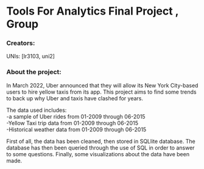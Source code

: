 # Tools For Analytics Final Project , Group #


### Creators:
UNIs: [lr3103, uni2]


### About the project:

In March 2022, Uber announced that they will allow its New York City-based users to hire yellow taxis from its app. 
This project aims to find some trends to back up why Uber and taxis have clashed for years. <br>

The data used includes: <br>
-a sample of Uber rides from 01-2009 through 06-2015 <br>
-Yellow Taxi trip data from 01-2009 through 06-2015 <br>
-Historical weather data from 01-2009 through 06-2015 <br>

 
First of all, the data has been cleaned, then stored in SQLlite database. 
The database has then been queried through the use of SQL in order to answer to some questions.
Finally, some visualizations about the data have been made. 
